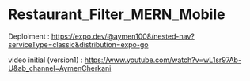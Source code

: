 # Restaurant_Filter_MERN_Mobile

Deploiment :
https://expo.dev/@aymen1008/nested-nav?serviceType=classic&distribution=expo-go


video initial (version1)  :
https://www.youtube.com/watch?v=wL1sr97Ab-U&ab_channel=AymenCherkani

